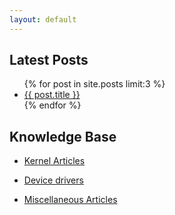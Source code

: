 ```yaml
---
layout: default
---
```

<section>
  <h2>Latest Posts</h2>
  <ul>
    {% for post in site.posts limit:3 %}
      <li>
        <a href="{{ post.url }}">{{ post.title }}</a>
      </li>
    {% endfor %}
  </ul>
</section>




## Knowledge Base

<ul>
  <li>
    <a href="/kernel/">Kernel Articles</a>
  </li>
</ul>


<ul>
  <li>
    <a href="/linux-drivers/">Device  drivers</a>
  </li>
</ul>

<ul>
  <li>
    <a href="/misc/">Miscellaneous Articles </a>
  </li>
</ul>


